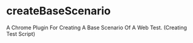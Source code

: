 # createBaseScenario
A Chrome Plugin For Creating A Base Scenario Of A Web Test. (Creating Test Script)
